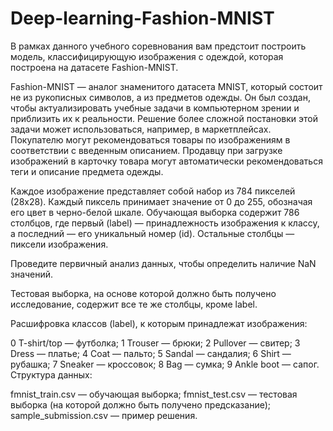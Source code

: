 # Deep-learning-Fashion-MNIST
В рамках данного учебного соревнования вам предстоит построить модель, классифицирующую изображения с одеждой, которая построена на датасете Fashion-MNIST.

Fashion-MNIST — аналог знаменитого датасета MNIST, который состоит не из рукописных символов, а из предметов одежды. Он был создан, чтобы актуализировать учебные задачи в компьютерном зрении и приблизить их к реальности.
Решение более сложной постановки этой задачи может использоваться, например, в маркетплейсах. Покупателю могут рекомендоваться товары по изображениям в соответствии с введенным описанием. Продавцу при загрузке изображений в карточку товара могут автоматически рекомендоваться теги и описание предмета одежды.

Каждое изображение представляет собой набор из 784 пикселей (28x28). Каждый пиксель принимает значение от 0 до 255, обозначая его цвет в черно-белой шкале. Обучающая выборка содержит 786 столбцов, где первый (label) — принадлежность изображения к классу, а последний — его уникальный номер (id). Остальные столбцы — пиксели изображения.

Проведите первичный анализ данных, чтобы определить наличие NaN значений.

Тестовая выборка, на основе которой должно быть получено исследование, содержит все те же столбцы, кроме label.

Расшифровка классов (label), к которым принадлежат изображения:

0 T-shirt/top — футболка;
1 Trouser — брюки;
2 Pullover — свитер;
3 Dress — платье;
4 Coat — пальто;
5 Sandal — сандалия;
6 Shirt — рубашка;
7 Sneaker — кроссовок;
8 Bag — сумка;
9 Ankle boot — сапог.
Структура данных:

fmnist_train.csv — обучающая выборка;
fmnist_test.csv — тестовая выборка (на которой должно быть получено предсказание);
sample_submission.csv — пример решения.
